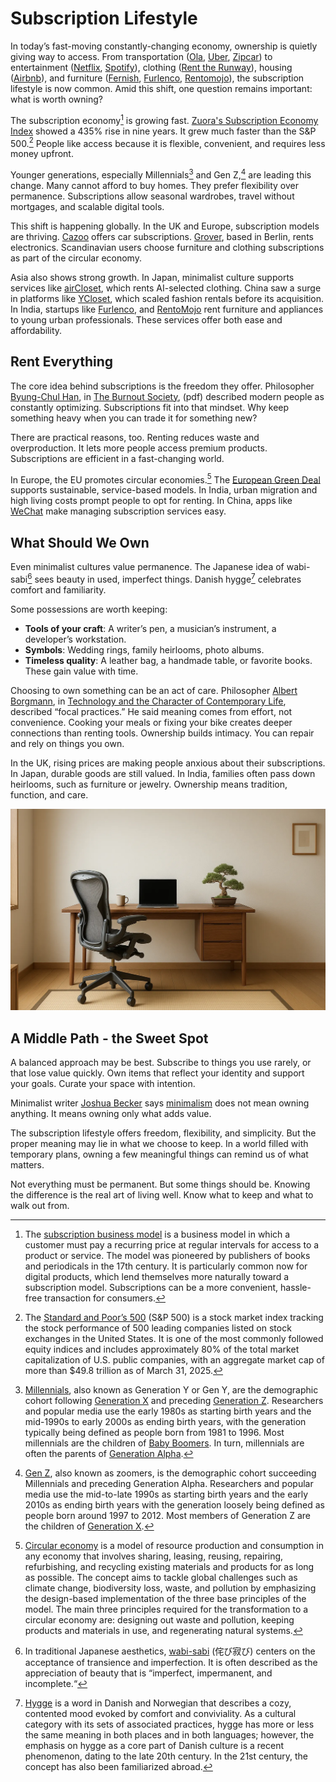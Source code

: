 # Subscription Lifestyle

In today’s fast-moving constantly-changing economy, ownership is quietly giving way to access. From transportation ([Ola](https://www.olacabs.com), [Uber](https://www.uber.com), [Zipcar](https://www.zipcar.com)) to entertainment ([Netflix](https://www.netflix.com), [Spotify](https://www.spotify.com)), clothing ([Rent the Runway](https://www.renttherunway.com)), housing ([Airbnb](https://www.airbnb.com)), and furniture ([Fernish](https://fernish.com), [Furlenco](https://www.furlenco.com), [Rentomojo](https://www.rentomojo.com)), the subscription lifestyle is now common. Amid this shift, one question remains important: what is worth owning?

The subscription economy[^SubscriptionBusiness] is growing fast. [Zuora's Subscription Economy Index](https://www.zuora.com/resource/subscription-economy-index/) showed a 435% rise in nine years. It grew much faster than the S&P 500.[^SP500] People like access because it is flexible, convenient, and requires less money upfront.

Younger generations, especially Millennials[^Millennials] and Gen Z,[^GenZ] are leading this change. Many  cannot afford to buy homes. They prefer flexibility over permanence. Subscriptions allow seasonal wardrobes, travel without mortgages, and scalable digital tools.

This shift is happening globally. In the UK and Europe, subscription models are thriving. [Cazoo](https://www.cazoo.co.uk) offers car subscriptions. [Grover](https://www.grover.com), based in Berlin, rents electronics. Scandinavian users choose furniture and clothing subscriptions as part of the circular economy.

Asia also shows strong growth. In Japan, minimalist culture supports services like [airCloset](https://www.air-closet.com), which rents AI-selected clothing. China saw a surge in platforms like [YCloset](https://www.ycloset.com/), which scaled fashion rentals before its acquisition. In India, startups like [Furlenco](https://www.furlenco.com), and [RentoMojo](https://www.rentomojo.com) rent furniture and appliances to young urban professionals. These services offer both ease and affordability.

## Rent Everything

The core idea behind subscriptions is the freedom they offer. Philosopher [Byung-Chul Han](https://en.wikipedia.org/wiki/Byung-Chul_Han), in [The Burnout Society](https://dn721903.ca.archive.org/0/items/byung-chul-han-the-burnout-society-2015-stanford-briefs-libgen.lc/Byung-Chul%20Han%20-%20The%20Burnout%20Society%20%282015%2C%20Stanford%20Briefs%29%20-%20libgen.lc.pdf), (pdf) described modern people as constantly optimizing. Subscriptions fit into that mindset. Why keep something heavy when you can trade it for something new?

There are practical reasons, too. Renting reduces waste and overproduction. It lets more people access premium products. Subscriptions are efficient in a fast-changing world.

In Europe, the EU promotes circular economies.[^CircularEconomy] The [European Green Deal](https://en.wikipedia.org/wiki/European_Green_Deal) supports sustainable, service-based models. In India, urban migration and high living costs prompt people to opt for renting. In China, apps like [WeChat](https://wechat.com) make managing subscription services easy.

## What Should We Own

Even minimalist cultures value permanence. The Japanese idea of wabi-sabi[^WabiSabi] sees beauty in used, imperfect things. Danish hygge[^Hygge] celebrates comfort and familiarity.

Some possessions are worth keeping:

- **Tools of your craft**: A writer’s pen, a musician’s instrument, a developer’s workstation.
- **Symbols**: Wedding rings, family heirlooms, photo albums.
- **Timeless quality**: A leather bag, a handmade table, or favorite books. These gain value with time.

Choosing to own something can be an act of care. Philosopher [Albert Borgmann](https://en.wikipedia.org/wiki/Albert_Borgmann), in [Technology and the Character of Contemporary Life](https://en.wikipedia.org/wiki/Technology_and_the_Character_of_Contemporary_Life), described “focal practices.” He said meaning comes from effort, not convenience. Cooking your meals or fixing your bike creates deeper connections than renting tools. Ownership builds intimacy. You can repair and rely on things you own. 

In the UK, rising prices are making people anxious about their subscriptions. In Japan, durable goods are still valued. In India, families often pass down heirlooms, such as furniture or jewelry. Ownership means tradition, function, and care.

<img class="full" src="/static/2025/minimal-work-desk.webp" alt="ChatGPT Prompt: A super-clean high-resolution wide landscape 16:9 picture depicting minimal ownership of a workspace in a cozy room. Think Scandinivian style meet Japanese minimalism. However, have a Herman Miller Aeron chair and a solid walnut desk with storage drawers.">

## A Middle Path - the Sweet Spot

A balanced approach may be best. Subscribe to things you use rarely, or that lose value quickly. Own items that reflect your identity and support your goals. Curate your space with intention.

Minimalist writer [Joshua Becker](https://en.wikipedia.org/wiki/Joshua_Becker) says [minimalism](https://www.becomingminimalist.com/what-is-minimalism/) does not mean owning anything. It means owning only what adds value.

The subscription lifestyle offers freedom, flexibility, and simplicity. But the proper meaning may lie in what we choose to keep. In a world filled with temporary plans, owning a few meaningful things can remind us of what matters.

Not everything must be permanent. But some things should be. Knowing the difference is the real art of living well. Know what to keep and what to walk out from.


[^SubscriptionBusiness]: The [subscription business model](https://en.wikipedia.org/wiki/Subscription_business_model) is a business model in which a customer must pay a recurring price at regular intervals for access to a product or service. The model was pioneered by publishers of books and periodicals in the 17th century. It is particularly common now for digital products, which lend themselves more naturally toward a subscription model. Subscriptions can be a more convenient, hassle-free transaction for consumers.

[^Millennials]: [Millennials](https://en.wikipedia.org/wiki/Millennials), also known as Generation Y or Gen Y, are the demographic cohort following [Generation X](https://en.wikipedia.org/wiki/Generation_X) and preceding [Generation Z](https://en.wikipedia.org/wiki/Generation_Z). Researchers and popular media use the early 1980s as starting birth years and the mid-1990s to early 2000s as ending birth years, with the generation typically being defined as people born from 1981 to 1996. Most millennials are the children of [Baby Boomers](https://en.wikipedia.org/wiki/Baby_Boomers). In turn, millennials are often the parents of [Generation Alpha](https://en.wikipedia.org/wiki/Generation_Alpha).

[^GenZ]: [Gen Z](https://en.wikipedia.org/wiki/Generation_Z), also known as zoomers, is the demographic cohort succeeding Millennials and preceding Generation Alpha. Researchers and popular media use the mid-to-late 1990s as starting birth years and the early 2010s as ending birth years with the generation loosely being defined as people born around 1997 to 2012. Most members of Generation Z are the children of [Generation X](https://en.wikipedia.org/wiki/Generation_X).

[^SP500]: The [Standard and Poor’s 500](https://en.wikipedia.org/wiki/S%26P_500) (S&P 500) is a stock market index tracking the stock performance of 500 leading companies listed on stock exchanges in the United States. It is one of the most commonly followed equity indices and includes approximately 80% of the total market capitalization of U.S. public companies, with an aggregate market cap of more than $49.8 trillion as of March 31, 2025.

[^CircularEconomy]: [Circular economy](https://en.wikipedia.org/wiki/Circular_economy) is a model of resource production and consumption in any economy that involves sharing, leasing, reusing, repairing, refurbishing, and recycling existing materials and products for as long as possible. The concept aims to tackle global challenges such as climate change, biodiversity loss, waste, and pollution by emphasizing the design-based implementation of the three base principles of the model. The main three principles required for the transformation to a circular economy are: designing out waste and pollution, keeping products and materials in use, and regenerating natural systems.

[^WabiSabi]: In traditional Japanese aesthetics, [wabi-sabi](https://en.wikipedia.org/wiki/Wabi-sabi) (侘び寂び) centers on the acceptance of transience and imperfection. It is often described as the appreciation of beauty that is “imperfect, impermanent, and incomplete.“

[^Hygge]: [Hygge](https://en.wikipedia.org/wiki/Hygge) is a word in Danish and Norwegian that describes a cozy, contented mood evoked by comfort and conviviality. As a cultural category with its sets of associated practices, hygge has more or less the same meaning in both places and in both languages; however, the emphasis on hygge as a core part of Danish culture is a recent phenomenon, dating to the late 20th century. In the 21st century, the concept has also been familiarized abroad.